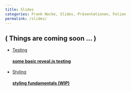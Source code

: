 ```yaml
---
title: Slides
categories: Frank Nocke, Slides, Präsentationen, Folien
permalink: /slides/
---
```



<!-- Slides will be listed here...  (some day) -->

<h2 class='h2 center bpad40'>
  <span class='zbounce1'>( Things</span>
  <span class='zdrop1'>are</span>
  <span class='zbounce2'>coming</span>
  <span class='zdrop2'>soon</span>
  <span class='zbounce3'>… )</span>
</h2>

<ul class='big-links bpad20'>
  <li>
    <a href='testing/' target='_blank' class='h2 zdrop1'>
      Testing
      <h4>some basic reveal.js testing</h4>
    </a>
  </li>
  <li>
    <a href='styling/' target='_blank' class='h2 zbounce1'>
      Styling
      <h4>styling fundamentals (WIP)</h4>
    </a>
  </li>

</ul>